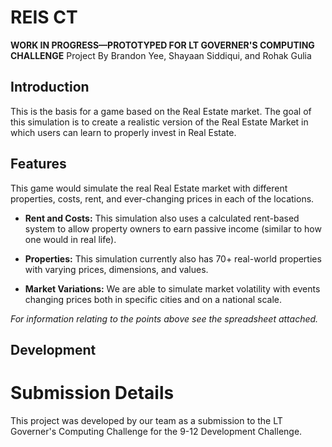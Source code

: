 # REIS CT  
**WORK IN PROGRESS—PROTOTYPED FOR LT GOVERNER'S COMPUTING CHALLENGE**
 Project By Brandon Yee, Shayaan Siddiqui, and Rohak Gulia 

## Introduction

This is the basis for a game based on the Real Estate market. The goal of this simulation is to create a realistic version of the Real Estate Market in which users can learn to properly invest in Real Estate.

## Features

This game would simulate the real Real Estate market with different properties, costs, rent, and ever-changing prices in each of the locations.

 - **Rent and Costs:** This simulation also uses a calculated rent-based system to allow property owners to earn passive income (similar to how one would in real life).

 - **Properties:** This simulation currently also has 70+ real-world properties with varying prices, dimensions, and values.

 - **Market Variations:** We are able to simulate market volatility with events changing prices both in specific cities and on a national scale.

_For information relating to the points above see the spreadsheet attached._

## Development

# Submission Details
This project was developed by our team as a submission to the LT Governer's Computing Challenge for the 9-12 Development Challenge. 
